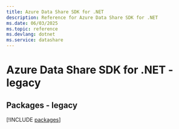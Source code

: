 ```yaml
---
title: Azure Data Share SDK for .NET
description: Reference for Azure Data Share SDK for .NET
ms.date: 06/03/2025
ms.topic: reference
ms.devlang: dotnet
ms.service: datashare
---
```

# Azure Data Share SDK for .NET - legacy
## Packages - legacy
[!INCLUDE [packages](data-share-index.md)]